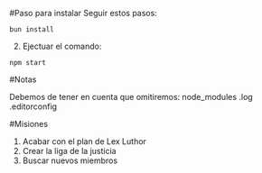 #Paso para instalar 
Seguir estos pasos: 

```
bun install
```

2. Ejectuar el comando: 

```
npm start
```

#Notas 

Debemos de tener en cuenta que omitiremos:
node_modules
.log
.editorconfig

#Misiones

1. Acabar con el plan de Lex Luthor
2. Crear la liga de la justicia
3. Buscar nuevos miembros
